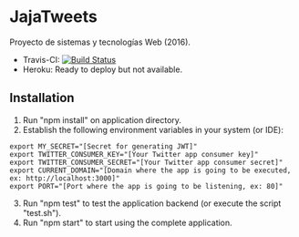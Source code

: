 # JajaTweets

Proyecto de sistemas y tecnologías Web (2016).


- Travis-CI: [![Build Status](https://travis-ci.com/luisjesuspellicer/STW.svg?token=JNjXRfgfaA5ApsYs48bd&branch=master)](https://travis-ci.com/luisjesuspellicer/STW)
- Heroku: Ready to deploy but not available.


## Installation
1. Run "npm install" on application directory.
2. Establish the following environment variables in your system (or IDE):

  ```
  export MY_SECRET="[Secret for generating JWT]"
  export TWITTER_CONSUMER_KEY="[Your Twitter app consumer key]"
  export TWITTER_CONSUMER_SECRET="[Your Twitter app consumer secret]"
  export CURRENT_DOMAIN="[Domain where the app is going to be executed, ex: http://localhost:3000]"
  export PORT="[Port where the app is going to be listening, ex: 80]"
  ```

3. Run "npm test" to test the application backend (or execute the script "test.sh").
4. Run "npm start" to start using the complete application.
